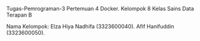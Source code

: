 Tugas-Pemrograman-3
Pertemuan 4 Docker.
Kelompok 8 Kelas Sains Data Terapan B

Nama Kelompok:
Elza Hiya Nadhifa (3323600040).
Afif Hanifuddin (3323600050).
